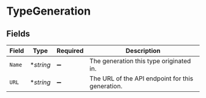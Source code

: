 # TypeGeneration


## Fields

| Field                                            | Type                                             | Required                                         | Description                                      |
| ------------------------------------------------ | ------------------------------------------------ | ------------------------------------------------ | ------------------------------------------------ |
| `Name`                                           | **string*                                        | :heavy_minus_sign:                               | The generation this type originated in.          |
| `URL`                                            | **string*                                        | :heavy_minus_sign:                               | The URL of the API endpoint for this generation. |